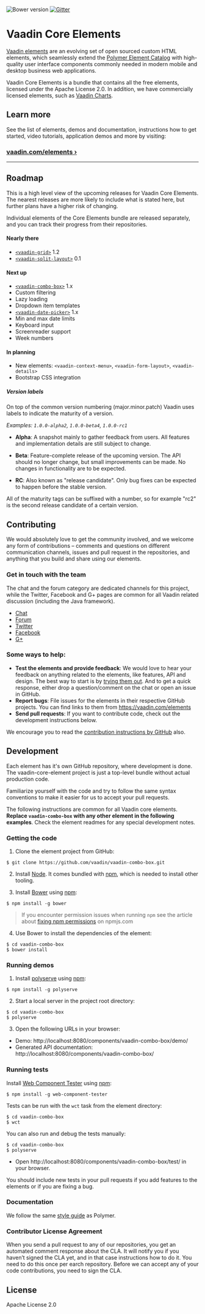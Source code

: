 ![Bower version](https://img.shields.io/bower/v/vaadin-core-elements.svg) [![Gitter](https://badges.gitter.im/Join%20Chat.svg)](https://gitter.im/vaadin/vaadin-core-elements?utm_source=badge&utm_medium=badge&utm_campaign=pr-badge)

# Vaadin Core Elements

[Vaadin elements](https://vaadin.com/elements) are an evolving set of open sourced custom HTML elements, which seamlessly extend the [Polymer Element Catalog](https://elements.polymer-project.org) with high-quality user interface components commonly needed in modern mobile and desktop business web applications.

Vaadin Core Elements is a bundle that contains all the free elements, licensed under the Apache License 2.0. In addition, we have commercially licensed elements, such as [Vaadin Charts](https://github.com/vaadin/vaadin-charts).

## Learn more

See the list of elements, demos and documentation, instructions how to get started, video tutorials, application demos and more by visiting:

### [vaadin.com/elements ›](https://vaadin.com/elements)

---

## Roadmap

This is a high level view of the upcoming releases for Vaadin Core Elements. The nearest releases are more likely to include what is stated here, but further plans have a higher risk of changing.

Individual elements of the Core Elements bundle are released separately, and you can track their progress from their repositories.

#### Nearly there
- [`<vaadin-grid>`](https://github.com/vaadin/vaadin-grid) 1.2
- [`<vaadin-split-layout>`](https://github.com/vaadin/vaadin-split-panel) 0.1

#### Next up 
- [`<vaadin-combo-box>`](https://github.com/vaadin/vaadin-combo-box) 1.x
 - Custom filtering
 - Lazy loading
 - Dropdown item templates
- [`<vaadin-date-picker>`](https://github.com/vaadin/vaadin-date-picker) 1.x
 - Min and max date limits
 - Keyboard input
 - Screenreader support
 - Week numbers

#### In planning
- New elements: `<vaadin-context-menu>`, `<vaadin-form-layout>`, `<vaadin-details>`
- Bootstrap CSS integration

##### Version labels

On top of the common version numbering (major.minor.patch) Vaadin uses labels to indicate the maturity of a version.

*Examples: `1.0.0-alpha2`, `1.0.0-beta4`, `1.0.0-rc1`*

- **Alpha**: A snapshot mainly to gather feedback from users. All features and implementation details are still subject to change.

- **Beta**: Feature-complete release of the upcoming version. The API should no longer change, but small improvements can be made. No changes in functionality are to be expected.

- **RC**: Also known as "release candidate". Only bug fixes can be expected to happen before the stable version.

All of the maturity tags can be suffixed with a number, so for example "rc2" is the second release candidate of a certain version.

## Contributing

We would absolutely love to get the community involved, and we welcome any form of contributions – comments and questions on different communication channels, issues and pull request in the repositories, and anything that you build and share using our elements.

### Get in touch with the team

The chat and the forum category are dedicated channels for this project, while the Twitter, Facebook and G+ pages are common for all Vaadin related discussion (including the Java framework).

- [Chat](https://gitter.im/vaadin/vaadin-core-elements)
- [Forum](https://vaadin.com/forum/#!/category/9848927)
- [Twitter](https://twitter.com/vaadin)
- [Facebook](https://www.facebook.com/vaadin/)
- [G+](https://plus.google.com/communities/108116678608923665301)

### Some ways to help:

- **Test the elements and provide feedback**: We would love to hear your feedback on anything related to the elements, like features, API and design. The best way to start is by [trying them out](https://vaadin.com/docs/-/part/elements/elements-getting-started.html). And to get a quick response, either drop a question/comment on the chat or open an issue in GitHub.
- **Report bugs**: File issues for the elements in their respective GitHub projects. You can find links to them from https://vaadin.com/elements
- **Send pull requests**: If you want to contribute code, check out the development instructions below.

We encourage you to read the [contribution instructions by GitHub](https://guides.github.com/activities/contributing-to-open-source/#contributing) also.

## Development

Each element has it's own GitHub repository, where development is done. The vaadin-core-element project is just a top-level bundle without actual production code.

Familiarize yourself with the code and try to follow the same syntax conventions to make it easier for us to accept your pull requests.

The following instructions are common for all Vaadin core elements. **Replace `vaadin-combo-box` with any other element in the following examples**. Check the element readmes for any special development notes.

### Getting the code

1. Clone the element project from GitHub:
  
  ```shell
  $ git clone https://github.com/vaadin/vaadin-combo-box.git
  ```

2. Install [Node](https://nodejs.org/en/download/). It comes bundled with [npm](https://npmjs.com), which is needed to install other tooling.

3. Install [Bower](http://bower.io) using [npm](https://npmjs.com): 
  
  ```shell
  $ npm install -g bower
  ```
  
  > If you encounter permission issues when running `npm` see the article about [fixing npm permissions](https://docs.npmjs.com/getting-started/fixing-npm-permissions) on npmjs.com

4. Use Bower to install the dependencies of the element:
  
  ```shell
  $ cd vaadin-combo-box
  $ bower install
  ```

### Running demos

1. Install [polyserve](https://github.com/PolymerLabs/polyserve) using [npm](https://npmjs.com):
  
  ```shell
  $ npm install -g polyserve
  ```

2. Start a local server in the project root directory:
  
  ```shell
  $ cd vaadin-combo-box
  $ polyserve
  ```

3. Open the following URLs in your browser:
  - Demo: http://localhost:8080/components/vaadin-combo-box/demo/
  - Generated API documentation:  http://localhost:8080/components/vaadin-combo-box/

### Running tests

Install [Web Component Tester](https://github.com/Polymer/web-component-tester) using [npm](https://npmjs.com):
```shell
$ npm install -g web-component-tester
```

Tests can be run with the `wct` task from the element directory:

```shell
$ cd vaadin-combo-box
$ wct
```

You can also run and debug the tests manually:
```shell
$ cd vaadin-combo-box
$ polyserve
```
- Open http://localhost:8080/components/vaadin-combo-box/test/ in your browser.

You should include new tests in your pull requests if you add features to the elements or if you are fixing a bug.

### Documentation

We follow the same [style guide](http://polymerelements.github.io/style-guide/) as Polymer.

### Contributor License Agreement

When you send a pull request to any of our repositories, you get an automated comment response about the CLA. It will notify you if you haven’t signed the CLA yet, and in that case instructions how to do it. You need to do this once per earch repository. Before we can accept any of your code contributions, you need to sign the CLA.

## License

Apache License 2.0
